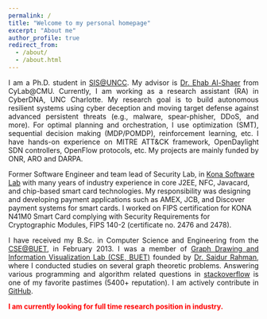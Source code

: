 ```yaml
---
permalink: /
title: "Welcome to my personal homepage"
excerpt: "About me"
author_profile: true
redirect_from: 
  - /about/
  - /about.html
---
```


<p align="justify">
I am a Ph.D. student in <a href="https://cci.uncc.edu/departments/software-and-information-systems-sis">SIS@UNCC</a>. My advisor is <a href="https://engineering.cmu.edu/directory/bios/al-shaer-ehab.html">Dr. Ehab Al-Shaer</a> from CyLab@CMU.
Currently, I am working as a research assistant (RA) in CyberDNA, UNC Charlotte. My research goal is to build autonomous resilient systems using cyber deception and moving target defense against advanced persistent threats (e.g., malware, spear-phisher, DDoS, and more). For optimal planning and orchestration, I use optimization (SMT), sequential decision making (MDP/POMDP), reinforcement learning, etc. I have hands-on experience on MITRE ATT&CK framework, OpenDaylight SDN controllers, OpenFlow protocols, etc. My projects are mainly funded by ONR, ARO and DARPA.
  
Former Software Engineer and team lead of Security Lab, in <a href="https://konasl.com/">Kona Software Lab</a> with many years of industry experience in core J2EE, NFC, Javacard, and chip-based smart card technologies. My responsibility was designing and developing payment applications such as AMEX, JCB, and Discover payment systems for smart cards. I worked on FIPS certification for KONA N41M0 Smart Card complying with Security Requirements for Cryptographic Modules, FIPS 140-2 (certificate no. 2476 and 2478).
</p>

<p align="justify">
I have received my B.Sc. in Computer Science and Engineering from the <a href="http://cse.buet.ac.bd/">CSE@BUET</a>, in February 2013. I was a member of <a href="https://cse.buet.ac.bd/research/group/gd/index.php?pageid=People.htm">Graph Drawing and Information Visualization Lab (CSE, BUET)</a> founded by <a href="http://saidurrahman.buet.ac.bd/">Dr. Saidur Rahman</a>, where I conducted studies on several graph theoretic problems.
Answering various programming and algorithm related questions in <a href="http://stackoverflow.com/users/1743849/rakeb-mazharul">stackoverflow</a> is one of my favorite pastimes (5400+ reputation). 
I am actively contribute in <a href="https://github.com/rakeb">GitHub</a>.
</p>

<p align="justify">
  <b><font color="red">I am currently looking for full time research position in industry.</font></b>
</p>


<!---
News and Announcements
======
1. <span style="color:blue">[08.2020] </span>  Checkout our <a href="https://arxiv.org/abs/2008.01739">work</a> on keyphrase generation.
1. <span style="color:blue">[06.2020] </span>  I joined Facebook AI for Summer, 2020.
1. <span style="color:blue">[04.2020] </span>  Our <a href='https://wasiahmad.github.io/files/publications/2020/transformer_for_code_summ.pdf' target="_blank">paper</a> on code summarization got accepted to ACL 2020.

<!---
1. <span style="color:blue">[08.2019] </span>  One <a href="https://arxiv.org/abs/1909.09265">paper</a> got accepted at CoNLL, 2019.
1. <span style="color:blue">[06.2019] </span>  I joined Yahoo Research (Verizon Media) for Summer, 2019.
1. <span style="color:blue">[04.2019] </span>  One <a href="https://dl.acm.org/citation.cfm?doid=3331184.3331246">paper</a> got accepted at SIGIR, 2019.
1. <span style="color:blue">[02.2019] </span>  One <a href="https://arxiv.org/pdf/1811.00570.pdf">paper</a> got accepted at NAACL, 2019.
--->

